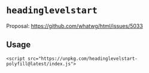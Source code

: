# `headinglevelstart`

Proposal: https://github.com/whatwg/html/issues/5033

## Usage

```
<script src="https://unpkg.com/headinglevelstart-polyfill@latest/index.js">
```

